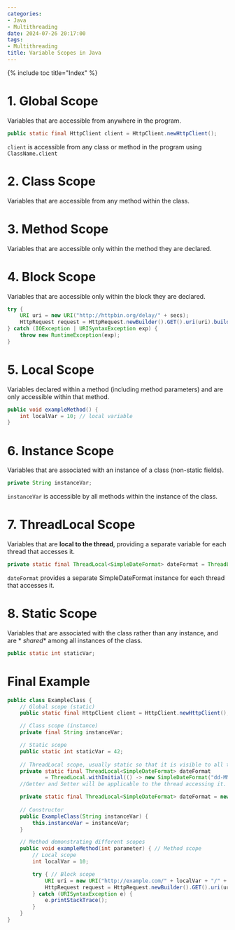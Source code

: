 ```yaml
---
categories:
- Java
- Multithreading
date: 2024-07-26 20:17:00
tags:
- Multithreading
title: Variable Scopes in Java
---
```


{% include toc title="Index" %}

# 1. Global Scope

Variables that are accessible from anywhere in the program.

  ```java
public static final HttpClient client = HttpClient.newHttpClient();
```

`client` is accessible from any class or method in the program using
`ClassName.client`

# 2. Class Scope

Variables that are accessible from any method within the class.

# 3. Method Scope

Variables that are accessible only within the method they are declared.

# 4. Block Scope

Variables that are accessible only within the block they are declared.

```java
try {
    URI uri = new URI("http://httpbin.org/delay/" + secs);
    HttpRequest request = HttpRequest.newBuilder().GET().uri(uri).build();
} catch (IOException | URISyntaxException exp) {
    throw new RuntimeException(exp);
}
```

# 5. Local Scope

Variables declared within a method (including method parameters) and are only
accessible within that method.

```java
public void exampleMethod() {
    int localVar = 10; // local variable
}
```

# 6. Instance Scope

Variables that are associated with an instance of a class (non-static fields).

```java
private String instanceVar;
```

`instanceVar` is accessible by all methods within the instance of the class.

# 7. ThreadLocal Scope

Variables that are **local to the thread**, providing a separate variable for
each thread that accesses it.

```java
private static final ThreadLocal<SimpleDateFormat> dateFormat = ThreadLocal.withInitial(() -> new SimpleDateFormat("dd-MM-yyyy"));
```

`dateFormat` provides a separate SimpleDateFormat instance for each thread that
accesses it.

# 8. Static Scope

Variables that are associated with the class rather than any instance, and are *
*shared** among all instances of the class.

```java
public static int staticVar;
```

# Final Example

```java
public class ExampleClass {
    // Global scope (static)
    public static final HttpClient client = HttpClient.newHttpClient();

    // Class scope (instance)
    private final String instanceVar;

    // Static scope
    public static int staticVar = 42;
    
    // ThreadLocal scope, usually static so that it is visible to all threads
    private static final ThreadLocal<SimpleDateFormat> dateFormat 
            = ThreadLocal.withInitial(() -> new SimpleDateFormat("dd-MM-yyyy"));//with Supplier
    //Getter and Setter will be applicable to the thread accessing it.

    private static final ThreadLocal<SimpleDateFormat> dateFormat = new ThreadLocal<>();
    
    // Constructor
    public ExampleClass(String instanceVar) {
        this.instanceVar = instanceVar;
    }

    // Method demonstrating different scopes
    public void exampleMethod(int parameter) { // Method scope
        // Local scope
        int localVar = 10;

        try { // Block scope
            URI uri = new URI("http://example.com/" + localVar + "/" + parameter);
            HttpRequest request = HttpRequest.newBuilder().GET().uri(uri).build();
        } catch (URISyntaxException e) {
            e.printStackTrace();
        }
    }
}
```
